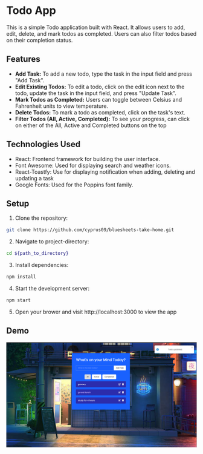 # Todo App

This is a simple Todo application built with React. It allows users to add, edit, delete, and mark todos as completed. Users can also filter todos based on their completion status.

## Features

- **Add Task:** To add a new todo, type the task in the input field and press "Add Task".
- **Edit Existing Todos:** To edit a todo, click on the edit icon next to the todo, update the task in the input field, and press "Update Task".
- **Mark Todos as Completed:** Users can toggle between Celsius and Fahrenheit units to view temperature.
- **Delete Todos:** To mark a todo as completed, click on the task's text.
- **Filter Todos (All, Active, Completed):** To see your progress, can click on either of the All, Active and Completed buttons on the top

## Technologies Used

- React: Frontend framework for building the user interface.
- Font Awesome: Used for displaying search and weather icons.
- React-Toastfy: Use for displaying notification when adding, deleting and updating a task
- Google Fonts: Used for the Poppins font family.

## Setup

1. Clone the repository:

```bash
git clone https://github.com/cyprus09/bluesheets-take-home.git
```

2. Navigate to project-directory:

```bash
cd ${path_to_directory}
```

3. Install dependencies:
```bash
npm install
```

4. Start the development server:
```bash
npm start
```

5. Open your brower and visit http://localhost:3000 to view the app


## Demo
![screenshot](./src/assets/demo.png)